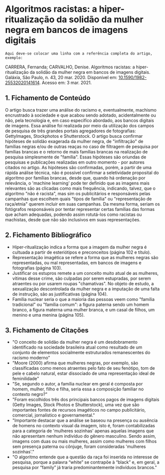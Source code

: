 # Algoritmos racistas: a hiper-ritualização da solidão da mulher negra em bancos de imagens digitais

`Aqui deve-se colocar uma linha com a referência completa do artigo, exemplo:`

CARRERA, Fernanda; CARVALHO, Denise. Algoritmos racistas: a hiper-ritualização da solidão da mulher negra em bancos de imagens digitais. Galáxia, São Paulo, n. 43, 20 mar. 2020. 
Disponível em: [10.1590/1982-25532020141614](https://doi.org/10.1590/1982-25532020141614). Acesso em: 3 mar. 2021.

## 1. Fichamento de Conteúdo

O artigo busca trazer uma análise do racismo e, eventualmente, machismo encrustrado à sociedade e que acabou sendo adotado, acidentalmente ou não, pela tecnologia e, em caso especifíco abordado, aos bancos digitais de imagens. Essa análise foi realizada por meio da utilização dos campos de pesquisa de três grandes portais agregadores de fotografias: GettyImages, Stockphotos e Shutterstock. O artigo busca confirmar hipóteses de solidão exagerada da mulher negra, de "infiltração" de famílias negras e/ou de outras reaças no caso de filtragem de pesquisa por famílias brancas e o retorno de mais famílias brancas na realização de pesquisa simplesmente de "família". Essas hipóteses são oriundas de pesquisas e publicações realizadas em outro momento - por autores citados no artigo. As hipóteses são confirmadas, porém, a partir de uma rápida análise técnica, não é possível confirmar a seletividade proposital do algoritmo por famílias brancas, desde que, quando há ordenação por relevância, o 'machine learning' pode ter definido que as imagens mais relevantes são as clicadas como mais frequência, indicando, talvez, que o algoritmo "não é racista", mas sim os publicitários e responsáveis pelas campanhas que escolhem quais "tipos de família" ou "representação de raça/etnia" querem incluir em suas campanhas. Da mesma forma, seriam os fotógrafos responsáveis por tentar representar certas famílias das formas que acham adequadas, podendo assim rotutá-los como racistas ou machistas, desde que não são inclusivos em suas representações.

## 2. Fichamento Bibliográfico 

* Hiper-ritualização indica a forma que a imagem da mulher negra é cultuada a partir de esteriótipos e preconceitos (página 102 e título).
* Representação imagética se refere a forma que as mulheres negras são representadas, ou mal representadas, em bancos de imagens e fotografias (página 103).
* Justificar os estupros remete a um conceito muito atual de as mulheres, vítimas desse crime, são culpadas por serem estupradas, por serem atraentes ou por usarem roupas "chamativas". No objeto de estudo, a sexualização descontrolada da mulher negra e a imputação de uma falta de instrução, são as justificativas (página 104).
* Família nuclear seria o que a maioria das pessoas veem como "família tradicional" ou "família comum": a figura paterna sendo um homem branco, a figura materna uma mulher branca, e um casal de filhos, um menino e uma menina (página 105).


## 3. Fichamento de Citações 

* "O conceito de solidão da mulher negra é um desdobramento identificado na sociedade brasileira atual como resultado de um conjunto de elementos socialmente estruturados remanescentes do racismo moderno"
* "Moore (2000) afirma que mulheres negras, por exemplo, são classificadas como menos atraentes pelo fato de seu fenótipo, tom de pele e cabelo natural, estar dissociado de uma representação ideal de feminilidade"
* "Se, segundo o autor, a família nuclear em geral é composta por homem, mulher, filho e filha, seria essa a composição familiar no contexto negro?"
* "Foram escolhidos três dos principais bancos pagos de imagens digitais (Getty Images, Stock Photos e Shutterstock), uma vez que são importantes fontes de recursos imagéticos no campo publicitário, comercial, jornalístico e governamental."
* "Importante destacar que a análise se baseou na presença ou ausência de homens no contexto visual da imagem, isto é, foram contabilizadas para a categoria de 'mulheres sozinhas' apenas aquelas imagens que não apresentam nenhum indivíduo do gênero masculino. Sendo assim, imagens com duas ou mais mulheres, assim como mulheres com filhos sem presença paterna ou cônjuge, foram consideradas 'mulheres sozinhas'."
* "O algoritmo entende que a questão da raça foi inserida no interesse de pesquisa, porque a palavra “white” se contrapõe à “black” e, em geral, a pesquisa por “family” já traria predominantemente indivíduos brancos."
